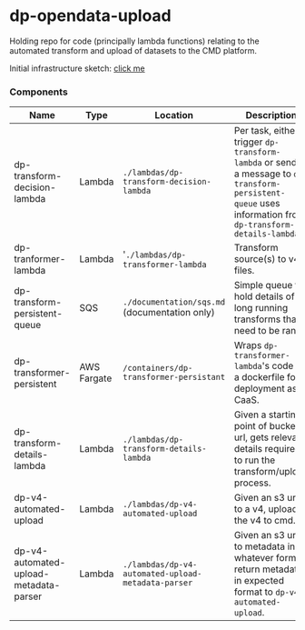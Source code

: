 
# dp-opendata-upload

Holding repo for code (principally lambda functions) relating to the automated transform and upload of datasets to the CMD platform.

Initial infrastructure sketch: [click me](https://github.com/ONS-OpenData/dp-opendata-upload/blob/main/documentation/opendatatransformupload.png)


### Components

| Name | Type | Location | Description |
| ---- | ---- | -------- | ----------- |
| dp-transform-decision-lambda | Lambda | `./lambdas/dp-transform-decision-lambda` | Per task, either trigger `dp-transform-lambda` or sends a message to `dp-transform-persistent-queue` uses information from `dp-transform-details-lambda` |
| dp-tranformer-lambda | Lambda | '`./lambdas/dp-transformer-lambda` | Transform source(s) to v4 files.
| dp-transform-persistent-queue | SQS | `./documentation/sqs.md` (documentation only) | Simple queue to hold details of long running transforms that need to be ran. |
| dp-transformer-persistent | AWS Fargate | `/containers/dp-transformer-persistant` | Wraps `dp-transformer-lambda`'s code in a dockerfile for deployment as CaaS. |
| dp-transform-details-lambda | Lambda | `./lambdas/dp-transform-details-lambda` | Given a starting point of  bucket url, gets relevant details required to run the transform/upload process. |
| dp-v4-automated-upload | Lambda | `./lambdas/dp-v4-automated-upload` | Given an s3 url to a v4, uploads the v4 to cmd. |
| dp-v4-automated-upload-metadata-parser | Lambda | `./lambdas/dp-v4-automated-upload-metadata-parser` | Given an s3 url to metadata in whatever format, return metadata in expected format to `dp-v4-automated-upload`. |
